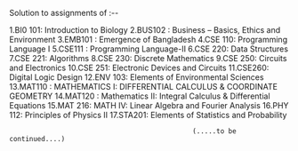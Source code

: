 Solution to assignments of :--

 1.BI0 101: Introduction to Biology
 2.BUS102 : Business – Basics, Ethics and Environment
 3.EMB101 : Emergence of Bangladesh
 4.CSE 110: Programming Language I
 5.CSE111 : Programming Language-II
 6.CSE 220: Data Structures
 7.CSE 221: Algorithms
 8.CSE 230: Discrete Mathematics
 9.CSE 250: Circuits and Electronics
 10.CSE 251: Electronic Devices and Circuits
 11.CSE260: Digital Logic Design
 12.ENV 103: Elements of Environmental Sciences
 13.MAT110 : MATHEMATICS I: DIFFERENTIAL CALCULUS & COORDINATE GEOMETRY
 14.MAT120 : Mathematics II: Integral Calculus & Differential Equations
 15.MAT 216: MATH IV:  Linear Algebra and Fourier Analysis
 16.PHY 112: Principles of Physics II
 17.STA201: Elements of Statistics and Probability

                                                 
                                                  (.....to be continued....)
